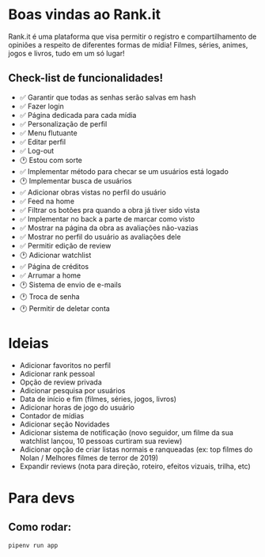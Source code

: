 # Boas vindas ao Rank.it

Rank.it é uma plataforma que visa permitir o registro e compartilhamento de opiniões a respeito de diferentes formas de mídia! Filmes, séries, animes, jogos e livros, tudo em um só lugar!


## Check-list de funcionalidades!

- ✅ Garantir que todas as senhas serão salvas em hash
- ✅ Fazer login
- ✅ Página dedicada para cada mídia
- ✅ Personalização de perfil
- ✅ Menu flutuante
- ✅ Editar perfil
- ✅ Log-out
- 🕐 Estou com sorte
- ✅ Implementar método para checar se um usuários está logado
- 🕐 Implementar busca de usuários
- ✅ Adicionar obras vistas no perfil do usuário
- ✅ Feed na home
- ✅ Filtrar os botões pra quando a obra já tiver sido vista
- ✅ Implementar no back a parte de marcar como visto
- ✅ Mostrar na página da obra as avaliações não-vazias
- ✅ Mostrar no perfil do usuário as avaliações dele
- ✅ Permitir edição de review
- 🕐 Adicionar watchlist
- ✅ Página de créditos
- ✅ Arrumar a home
- 🕐 Sistema de envio de e-mails
- 🕐 Troca de senha
- 🕐 Permitir de deletar conta

# Ideias
- Adicionar favoritos no perfil
- Adicionar rank pessoal
- Opção de review privada
- Adicionar pesquisa por usuários
- Data de início e fim (filmes, séries, jogos, livros)
- Adicionar horas de jogo do usuário
- Contador de mídias
- Adicionar seção Novidades
- Adicionar sistema de notificação (novo seguidor, um filme da sua watchlist lançou, 10 pessoas curtiram sua review)
- Adicionar opção de criar listas normais e ranqueadas (ex: top filmes do Nolan / Melhores filmes de terror de 2019)
- Expandir reviews (nota para direção, roteiro, efeitos vizuais, trilha, etc)

# Para devs

## Como rodar:

```shell
pipenv run app
```
